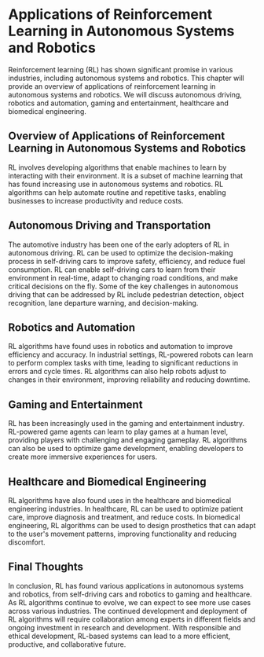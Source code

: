 Applications of Reinforcement Learning in Autonomous Systems and Robotics
=========================================================================

Reinforcement learning (RL) has shown significant promise in various industries, including autonomous systems and robotics. This chapter will provide an overview of applications of reinforcement learning in autonomous systems and robotics. We will discuss autonomous driving, robotics and automation, gaming and entertainment, healthcare and biomedical engineering.

Overview of Applications of Reinforcement Learning in Autonomous Systems and Robotics
-------------------------------------------------------------------------------------

RL involves developing algorithms that enable machines to learn by interacting with their environment. It is a subset of machine learning that has found increasing use in autonomous systems and robotics. RL algorithms can help automate routine and repetitive tasks, enabling businesses to increase productivity and reduce costs.

Autonomous Driving and Transportation
-------------------------------------

The automotive industry has been one of the early adopters of RL in autonomous driving. RL can be used to optimize the decision-making process in self-driving cars to improve safety, efficiency, and reduce fuel consumption. RL can enable self-driving cars to learn from their environment in real-time, adapt to changing road conditions, and make critical decisions on the fly. Some of the key challenges in autonomous driving that can be addressed by RL include pedestrian detection, object recognition, lane departure warning, and decision-making.

Robotics and Automation
-----------------------

RL algorithms have found uses in robotics and automation to improve efficiency and accuracy. In industrial settings, RL-powered robots can learn to perform complex tasks with time, leading to significant reductions in errors and cycle times. RL algorithms can also help robots adjust to changes in their environment, improving reliability and reducing downtime.

Gaming and Entertainment
------------------------

RL has been increasingly used in the gaming and entertainment industry. RL-powered game agents can learn to play games at a human level, providing players with challenging and engaging gameplay. RL algorithms can also be used to optimize game development, enabling developers to create more immersive experiences for users.

Healthcare and Biomedical Engineering
-------------------------------------

RL algorithms have also found uses in the healthcare and biomedical engineering industries. In healthcare, RL can be used to optimize patient care, improve diagnosis and treatment, and reduce costs. In biomedical engineering, RL algorithms can be used to design prosthetics that can adapt to the user's movement patterns, improving functionality and reducing discomfort.

Final Thoughts
--------------

In conclusion, RL has found various applications in autonomous systems and robotics, from self-driving cars and robotics to gaming and healthcare. As RL algorithms continue to evolve, we can expect to see more use cases across various industries. The continued development and deployment of RL algorithms will require collaboration among experts in different fields and ongoing investment in research and development. With responsible and ethical development, RL-based systems can lead to a more efficient, productive, and collaborative future.
